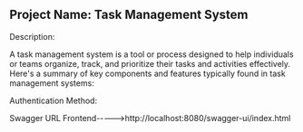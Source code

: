 ## Project Name: Task Management System
Description:

A task management system is a tool or process designed to help individuals or teams organize, track, and prioritize their tasks and activities effectively. Here's a summary of key components and features typically found in task management systems:

Authentication Method:


Swagger URL Frontend----->http://localhost:8080/swagger-ui/index.html

